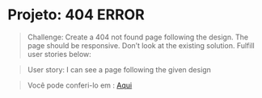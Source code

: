 # Projeto: 404 ERROR 

> Challenge: Create a 404 not found page following the design. The page should be responsive. Don’t look at the existing solution. Fulfill user stories below:

> User story: I can see a page following the given design


> Você pode conferi-lo em : <a href="https://sage-zabaione-f48c66.netlify.app" target="_blank" > Aqui </a>

